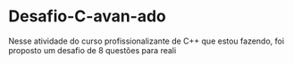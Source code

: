 # Desafio-C-avan-ado
Nesse atividade do curso profissionalizante de C++ que estou fazendo, foi proposto um desafio de 8 questões para reali
